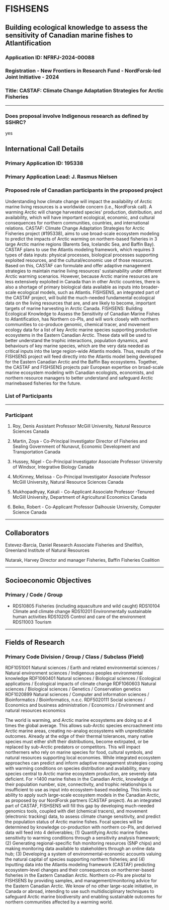 # FISHSENS
## Building ecological knowledge to assess the sensitivity of Canadian marine fishes to Atlantification

### Application ID: NFRFJ-2024-00088
### Registration - New Frontiers in Research Fund - NordForsk-led Joint Initiative - 2024
### Title: CASTAF: Climate Change Adaptation Strategies for Arctic Fisheries
***
### Does proposal involve Indigenous research as defined by SSHRC?
yes

## International Call Details

### Primary Application ID: 195338
### Primary Application Lead: J. Rasmus Nielsen
### Proposed role of Canadian participants in the proposed project
Understanding how climate change will impact the availability of Arctic marine living resources is a worldwide
concern (i.e., NordForsk call). A warming Arctic will change harvested species' production, distribution, and
availability, which will have important ecological, economic, and cultural consequences for northern
communities, countries, and international relations. CASTAF: Climate Change Adaptation Strategies for Arctic
Fisheries project (#195338), aims to use broad-scale ecosystem modeling to predict the impacts of Arctic
warming on northern-based fisheries in 3 large Arctic marine regions (Barents Sea, Icelandic Sea, and Baffin
Bay). CASTAF plans to use the Atlantis modeling framework, which requires 3 types of data inputs: physical
processes, biological processes supporting exploited resources, and the cultural/economic use of those
resources. Based on this, CASTAF can formulate and offer adaptive management strategies to maintain marine
living resources' sustainability under different Arctic warming scenarios. However, because Arctic marine
resources are less extensively exploited in Canada than in other Arctic countries, there is also a shortage of
primary biological data available as inputs into broader-scale ecological models, such as Atlantis. FISHSENS, an
integrated part of the CASTAF project, will build the much-needed fundamental ecological data on the living
resources that are, and are likely to become, important targets of marine harvesting in Arctic Canada.
FISHSENS: Building Ecological Knowledge to Assess the Sensitivity of Canadian Marine Fishes to Atlantification,
has Northern co-PIs, and will work closely with northern communities to co-produce genomic, chemical tracer,
and movement ecology data for a list of key Arctic marine species supporting productive ecosystems in the
Eastern Canadian Arctic. These data will be used to better understand the trophic interactions, population
dynamics, and behaviours of key marine species, which are the very data needed as critical inputs into the
large region-wide Atlantis models. Thus, results of the FISHSENS project will feed directly into the Atlantis
model being developed for the Eastern Canadian Arctic and the Baffin Bay ecosystems. Together, the CASTAF
and FISHSENS projects pair European expertise on broad-scale marine ecosystem modeling with Canadian
ecologists, economists, and northern resource managers to better understand and safeguard Arctic marinebased
fisheries for the future.

### List of Participants
***
### Participant
1. Roy, Denis
Assistant Professor
McGill University, Natural Resource Sciences
Canada 

2. Martin, Zoya - Co-Principal Investigator
Director of Fisheries and Sealing
Government of Nunavut, Economic Development and
Transportation
Canada

3. Hussey, Nigel - Co-Principal Investigator
Associate Professor
University of Windsor, Integrative Biology
Canada

4. McKinney, Melissa - Co-Principal Investigator
Associate Professor
McGill University, Natural Resource Sciences
Canada

5. Mukhopadhyay, Kakali - Co-Applicant
Associate Professor -Tenured
McGill University, Department of Agricultural
Economics
Canada

6. Beiko, Robert - Co-Applicant
Professor
Dalhousie University, Computer Science
Canada
***
## Collaborators
Estevez-Barcia, Daniel 
Research Associate 
Fisheries and Shellfish, 
Greenland Institute of Natural Resources

Nutarak, Harvey 
Director and manager 
Fisheries, 
Baffin Fisheries Coalition
***
## Socioeconomic Objectives
### Primary / Code / Group
*  RDS10805 Fisheries (including aquaculture and wild caught)
   RDS10104 Climate and climate change
   RDS10201 Environmentally sustainable human activities
   RDS10205 Control and care of the environment
   RDS11003 Tourism
***
## Fields of Research
### Primary Code Division / Group / Class / Subclass (Field)
RDF1051001 Natural sciences / Earth and related environmental sciences / Natural environment
sciences / Indigenous peoples environmental knowledge
RDF1060401 Natural sciences / Biological sciences / Ecological applications / Ecological
impacts of climate change
RDF1060603 Natural sciences / Biological sciences / Genetics / Conservation genetics
RDF1020899 Natural sciences / Computer and information sciences / Bioinformatics /
Bioinformatics, n.e.c.
RDF5020111 Social sciences / Economics and business administration / Economics /
Environment and natural resources economics

The world is warming, and Arctic marine ecosystems are doing so at 4 times the global average. This allows sub-Arctic species encroachment into Arctic marine areas, creating no-analog ecosystems with unpredictable outcomes. Already at the edge of their thermal tolerances, many native species must either shift their distributions, become extirpated, or be replaced by sub-Arctic predators or competitors. This will impact northerners who rely on marine species for food, cultural symbols, and natural resources supporting local economies. While integrated ecosystem approaches can predict and inform adaptive management strategies coping with warming conditions on species distribution and availability, many species central to Arctic marine ecosystem production, are severely data deficient. For >1400 marine fishes in the Canadian Arctic, knowledge of their population number, size, connectivity, and trophic relationships is insufficient to use as input into ecosystem-based modeling. This limits our ability to apply such large-scale ecosystem models in the Canadian Arctic, as proposed by our NordForsk partners (CASTAF project). As an integrated part of CASTAF, FISHSENS will fill this gap by developing much-needed genomics tools, coupled with diet (chemical tracers), and movement (electronic tracking) data, to assess climate change sensitivity, and predict the population status of Arctic marine fishes. Focal species will be determined by knowledge co-production with northern co-PIs, and derived data will feed into 4 deliverables; (1) Quantifying Arctic marine fishes sensitivity to warming conditions through a sensitivity analysis framework; (2) Generating regional-specific fish monitoring resources (SNP chips) and making monitoring data available to stakeholders through an online data hub; (3) Developing a system of environmental-economic accounts valuing the natural capital of species supporting northern fisheries; and (4) Inputting data into the Atlantis modeling framework (CASTAF) predicting ecosystem-level changes and their consequences on northerner-based fisheries in the Eastern Canadian Arctic. Northern co-PIs are pivotal to FISHSENS by providing samples, and management/monitoring advice for the Eastern Canadian Arctic. We know of no other large-scale initiative, in Canada or abroad, intending to use such multidisciplinary techniques to safeguard Arctic marine biodiversity and enabling sustainable outcomes for northern communities affected by a warming world.
